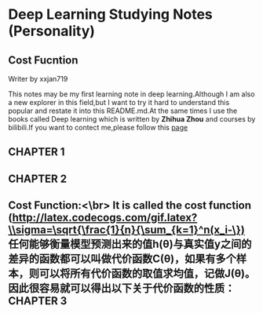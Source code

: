 # Deep Learning Studying Notes (Personality)
## Cost Fucntion
Writer by xxjan719

This notes may be my first learning note in deep learning.Although I am also a new explorer in this field,but I want to try it hard to understand this popular and restate it into this README.md.At the same times I  use  the books called Deep learning which is written by **Zhihua Zhou** and courses by bilibili.If you want to contect me,please follow this [page]("http://xxjan719@github.io")

CHAPTER 1
--------
CHAPTER 2
-------

**Cost Function**:<\br>
It is called the cost function (http://latex.codecogs.com/gif.latex?\\sigma=\sqrt{\frac{1}{n}{\sum_{k=1}^n(x_i-\})
任何能够衡量模型预测出来的值h(θ)与真实值y之间的差异的函数都可以叫做代价函数C(θ)，如果有多个样本，则可以将所有代价函数的取值求均值，记做J(θ)。因此很容易就可以得出以下关于代价函数的性质：
CHAPTER 3
------
